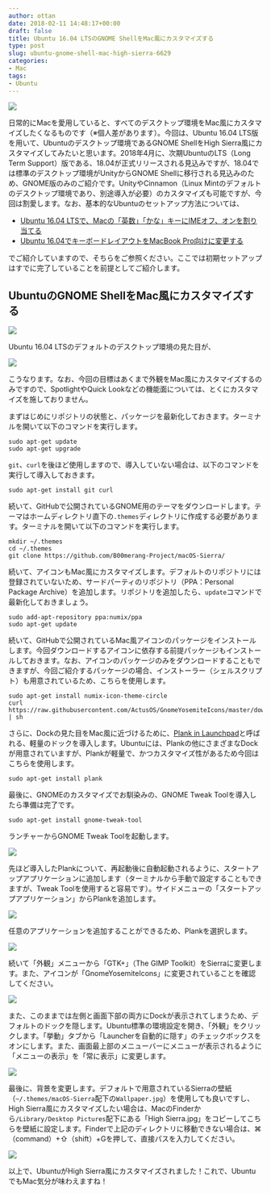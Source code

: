 ```yaml
---
author: ottan
date: 2018-02-11 14:48:17+00:00
draft: false
title: Ubuntu 16.04 LTSのGNOME ShellをMac風にカスタマイズする
type: post
slug: ubuntu-gnome-shell-mac-high-sierra-6629
categories:
- Mac
tags:
- Ubuntu
---
```


![](/uploads/2018/02/180210-5a7edd08336c5.jpg)

日常的にMacを愛用していると、すべてのデスクトップ環境をMac風にカスタマイズしたくなるものです（※個人差があります）。今回は、Ubuntu 16.04 LTS版を用いて、Ubuntuのデスクトップ環境であるGNOME ShellをHigh Sierra風にカスタマイズしてみたいと思います。2018年4月に、次期UbuntuのLTS（Long Term Support）版である、18.04が正式リリースされる見込みですが、18.04では標準のデスクトップ環境がUnityからGNOME Shellに移行される見込みのため、GNOME版のみのご紹介です。UnityやCinnamon（Linux Mintのデフォルトのデスクトップ環境であり、別途導入が必要）のカスタマイズも可能ですが、今回は割愛します。なお、基本的なUbuntuのセットアップ方法については、

-   [Ubuntu 16.04 LTSで、Macの「英数」「かな」キーにIMEオフ、オンを割り当てる](/ubuntu-16-04-ime-on-off-4913/)
-   [Ubuntu 16.04でキーボードレイアウトをMacBook Pro向けに変更する](/ubuntu-keyboard-layout-mac-6095/)

でご紹介していますので、そちらをご参照ください。ここでは初期セットアップはすでに完了していることを前提としてご紹介します。

## UbuntuのGNOME ShellをMac風にカスタマイズする

![](/uploads/2018/02/180211-5a805091460b7.jpg)

Ubuntu 16.04 LTSのデフォルトのデスクトップ環境の見た目が、

![](/uploads/2018/02/180211-5a8050e92599b.jpg)

こうなります。なお、今回の目標はあくまで外観をMac風にカスタマイズするのみですので、SpotlightやQuick Lookなどの機能面については、とくにカスタマイズを施しておりません。

まずはじめにリポジトリの状態と、パッケージを最新化しておきます。ターミナルを開いて以下のコマンドを実行します。

    sudo apt-get update
    sudo apt-get upgrade

`git`、`curl`を後ほど使用しますので、導入していない場合は、以下のコマンドを実行して導入しておきます。

    sudo apt-get install git curl

続いて、GitHubで公開されているGNOME用のテーマをダウンロードします。テーマはホームディレクトリ直下の`.themes`ディレクトリに作成する必要があります。ターミナルを開いて以下のコマンドを実行します。

    mkdir ~/.themes
    cd ~/.themes
    git clone https://github.com/B00merang-Project/macOS-Sierra/

続いて、アイコンもMac風にカスタマイズします。デフォルトのリポジトリには登録されていないため、サードパーティのリポジトリ（PPA：Personal Package Archive）を追加します。リポジトリを追加したら、`update`コマンドで最新化しておきましょう。

    sudo add-apt-repository ppa:numix/ppa
    sudo apt-get update

続いて、GitHubで公開されているMac風アイコンのパッケージをインストールします。今回ダウンロードするアイコンに依存する前提パッケージもインストールしておきます。なお、アイコンのパッケージのみをダウンロードすることもできますが、今回ご紹介するパッケージの場合、インストーラー（シェルスクリプト）も用意されているため、こちらを使用します。

    sudo apt-get install numix-icon-theme-circle
    curl https://raw.githubusercontent.com/ActusOS/GnomeYosemiteIcons/master/download_from_github.sh | sh

さらに、Dockの見た目をMac風に近づけるために、[Plank in Launchpad](https://launchpad.net/plank)と呼ばれる、軽量のドックを導入します。Ubuntuには、Plankの他にさまざまなDockが用意されていますが、Plankが軽量で、かつカスタマイズ性があるため今回はこちらを使用します。

    sudo apt-get install plank

最後に、GNOMEのカスタマイズでお馴染みの、GNOME Tweak Toolを導入したら準備は完了です。

    sudo apt-get install gnome-tweak-tool

ランチャーからGNOME Tweak Toolを起動します。

![](/uploads/2018/02/180211-5a8050f6999bf.png)

先ほど導入したPlankについて、再起動後に自動起動されるように、スタートアップアプリケーションに追加します（ターミナルから手動で設定することもできますが、Tweak Toolを使用すると容易です）。サイドメニューの「スタートアップアプリケーション」からPlankを追加します。

![](/uploads/2018/02/180211-5a8050feb8657.png)

任意のアプリケーションを追加することができるため、Plankを選択します。

![](/uploads/2018/02/180211-5a8051077548d.png)

続いて「外観」メニューから「GTK+」（The GIMP Toolkit）をSierraに変更します。また、アイコンが「GnomeYosemiteIcons」に変更されていることを確認してください。

![](/uploads/2018/02/180211-5a8055b522924.png)

また、このままでは左側と画面下部の両方にDockが表示されてしまうため、デフォルトのドックを隠します。Ubuntu標準の環境設定を開き、「外観」をクリックします。「挙動」タブから「Launcherを自動的に隠す」のチェックボックスをオンにします。また、画面最上部のメニューバーにメニューが表示されるように「メニューの表示」を「常に表示」に変更します。

![](/uploads/2018/02/180211-5a8051123d2a8.png)

最後に、背景を変更します。デフォルトで用意されているSierraの壁紙（`~/.themes/macOS-Sierra`配下の`Wallpaper.jpg`）を使用しても良いですし、High Sierra風にカスタマイズしたい場合は、MacのFinderから`/Library/Desktop Pictures`配下にある「High Sierra.jpg」をコピーしてこちらを壁紙に設定します。Finderで上記のディレクトリに移動できない場合は、⌘（command）+⇧（shift）+Gを押して、直接パスを入力してください。

![](/uploads/2018/02/180211-5a8050e92599b.jpg)

以上で、UbuntuがHigh Sierra風にカスタマイズされました！これで、UbuntuでもMac気分が味わえますね！

